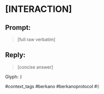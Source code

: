 # **[INTERACTION]**  

## Prompt: 

> [full raw verbatim]  

## Reply:

> [concise answer]

Glyph: ᛒ  

#context_tags #berkano #berkanoprotocol #ᛒ 